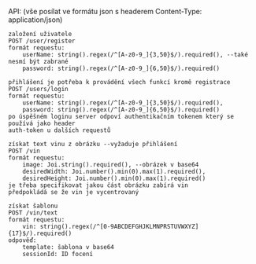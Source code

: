 API: (vše posílat ve formátu json s headerem Content-Type: application/json)

    založení uživatele
    POST /user/register
    formát requestu:
        userName: string().regex(/^[A-z0-9_]{3,50}$/).required(), --také nesmí být zabrané
        password: string().regex(/^[A-z0-9_]{6,50}$/).required()

    přihlášení je potřeba k provádění všech funkcí kromě registrace
    POST /users/login
    formát requestu:
        userName: string().regex(/^[A-z0-9_]{3,50}$/).required(),
        password: string().regex(/^[A-z0-9_]{6,50}$/).required()
    po úspěšném loginu server odpoví authentikačním tokenem který se používá jako header 
    auth-token u dalších requestů

    získat text vinu z obrázku --vyžaduje přihlášení
    POST /vin
    formát requestu:
        image: Joi.string().required(), --obrázek v base64
        desiredWidth: Joi.number().min(0).max(1).required(),
        desiredHeight: Joi.number().min(0).max(1).required()
    je třeba specifikovat jakou část obrázku zabírá vin 
    předpokládá se že vin je vycentrovaný

    získat šablonu
    POST /vin/text
    formát requestu:
        vin: string().regex(/^[0-9ABCDEFGHJKLMNPRSTUVWXYZ]{17}$/).required()
    odpověď:
        template: šablona v base64 
        sessionId: ID focení


